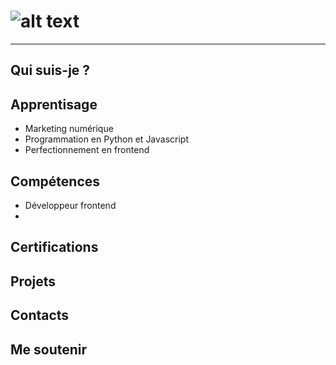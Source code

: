 # ![alt text](https://media.discordapp.net/attachments/1005891521989578773/1009851971274031104/banniere.png)

---

## Qui suis-je ?

## Apprentisage

* Marketing numérique
* Programmation en Python et Javascript
* Perfectionnement en frontend

## Compétences

* Développeur frontend
* 

## Certifications

## Projets

## Contacts

## Me soutenir
